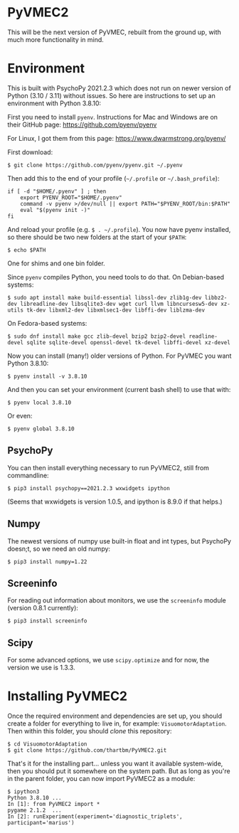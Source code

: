 # PyVMEC2

This will be the next version of PyVMEC, rebuilt from the ground up, with much more functionality in mind.

# Environment

This is built with PsychoPy 2021.2.3 which does not run on newer version of Python (3.10 / 3.11) without issues. So here are instructions to set up an environment with Python 3.8.10:

First you need to install `pyenv`. Instructions for Mac and Windows are on their GitHub page: https://github.com/pyenv/pyenv

For Linux, I got them from this page: https://www.dwarmstrong.org/pyenv/

First download:

```
$ git clone https://github.com/pyenv/pyenv.git ~/.pyenv
```

Then add this to the end of your profile (`~/.profile` or `~/.bash_profile`):

```
if [ -d "$HOME/.pyenv" ] ; then
    export PYENV_ROOT="$HOME/.pyenv"
    command -v pyenv >/dev/null || export PATH="$PYENV_ROOT/bin:$PATH"
    eval "$(pyenv init -)"
fi
```

And reload your profile (e.g. `$ . ~/.profile`). You now have pyenv installed, so there should be two new folders at the start of your `$PATH`:

```
$ echo $PATH
```
One for shims and one bin folder.

Since `pyenv` compiles Python, you need tools to do that. On Debian-based systems:

```
$ sudo apt install make build-essential libssl-dev zlib1g-dev libbz2-dev libreadline-dev libsqlite3-dev wget curl llvm libncursesw5-dev xz-utils tk-dev libxml2-dev libxmlsec1-dev libffi-dev liblzma-dev
```
On Fedora-based systems:
```
$ sudo dnf install make gcc zlib-devel bzip2 bzip2-devel readline-devel sqlite sqlite-devel openssl-devel tk-devel libffi-devel xz-devel
```

Now you can install (many!) older versions of Python. For PyVMEC you want Python 3.8.10:

```
$ pyenv install -v 3.8.10
```

And then you can set your environment (current bash shell) to use that with:

```
$ pyenv local 3.8.10
```
Or even:
```
$ pyenv global 3.8.10
```

## PsychoPy

You can then install everything necessary to run PyVMEC2, still from commandline:

```
$ pip3 install psychopy==2021.2.3 wxwidgets ipython
```

(Seems that wxwidgets is version 1.0.5, and ipython is 8.9.0 if that helps.)


## Numpy

The newest versions of numpy use built-in float and int types, but PsychoPy doesn;t, so we need an old numpy:

```
$ pip3 install numpy=1.22
```

## Screeninfo

For reading out information about monitors, we use the `screeninfo` module (version 0.8.1 currently):

```
$ pip3 install screeninfo
```

## Scipy

For some advanced options, we use `scipy.optimize` and for now, the version we use is 1.3.3.

# Installing PyVMEC2

Once the required environment and dependencies are set up, you should create a folder for everything to live in, for example: `VisuomotorAdaptation`. Then within this folder, you should _clone_ this repository:

```
$ cd VisuomotorAdaptation
$ git clone https://github.com/thartbm/PyVMEC2.git
```

That's it for the installing part... unless you want it available system-wide, then you should put it somewhere on the system path. But as long as you're in the parent folder, you can now import PyVMEC2 as a module:

```
$ ipython3
Python 3.8.10 ...
In [1]: from PyVMEC2 import *
pygame 2.1.2  ...
In [2]: runExperiment(experiment='diagnostic_triplets', participant='marius')
```
